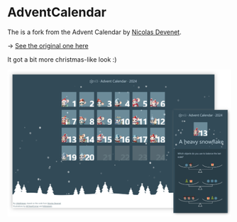 # AdventCalendar

The is a fork from the Advent Calendar by [Nicolas Devenet](https://github.com/Devenet). 

→ [See the original one here](https://github.com/Devenet/AdventCalendar)


It got a bit more christmas-like look :)


![Home of Advent Calendar](screens.png)



